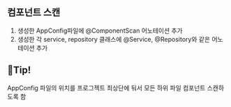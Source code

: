 ## 컴포넌트 스캔

1. 생성한 AppConfig파일에 @ComponentScan 어노테이션 추가
2. 생성한 각 service, repository 클래스에 @Service, @Repository와 같은 어노테이션 추가  

## **🍯Tip!**

AppConfig 파일의 위치를 프로그젝트 최상단에 둬서 모든 하위 파일 컴포넌트 스캔하도록 함
